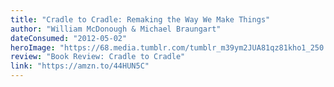 ```yaml
---
title: "Cradle to Cradle: Remaking the Way We Make Things"
author: "William McDonough & Michael Braungart"
dateConsumed: "2012-05-02"
heroImage: "https://68.media.tumblr.com/tumblr_m39ym2JUA81qz81kho1_250.gif"
review: "Book Review: Cradle to Cradle"
link: "https://amzn.to/44HUN5C"
---
```


